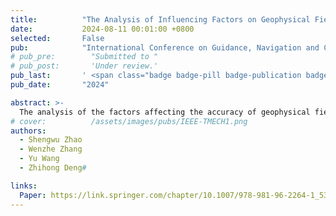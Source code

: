 ```yaml
---
title:          "The Analysis of Influencing Factors on Geophysical Field Matching"
date:           2024-08-11 00:01:00 +0800
selected:       False
pub:            "International Conference on Guidance, Navigation and Control (ICGNC)"
# pub_pre:        "Submitted to "
# pub_post:       'Under review.'
pub_last:       ' <span class="badge badge-pill badge-publication badge-secondary">Conference</span>'
pub_date:       "2024"

abstract: >-
  The analysis of the factors affecting the accuracy of geophysical field matching can effectively provide guidance for the design and selection of matching algorithms. This paper mainly analyzes the influence of gravity field background map, gravity measurement error and inertial navigation position error on the matching. Firstly, the influence of the resolution of the gravity field background map, the accuracy of the grid points and the interpolation area on the reading value was studied. Secondly, taking the TERCOM algorithm as an example, the covariance matrix corresponding to the matching error is given. Simulation results show the effectiveness of the proposed theory.
# cover:          /assets/images/pubs/IEEE-TMECH1.png
authors:
  - Shengwu Zhao
  - Wenzhe Zhang
  - Yu Wang
  - Zhihong Deng#

links:
  Paper: https://link.springer.com/chapter/10.1007/978-981-96-2264-1_53
---
```

